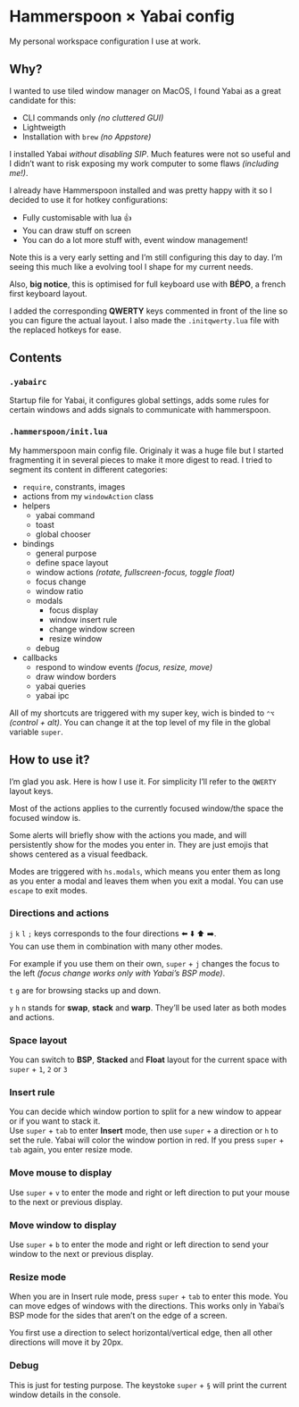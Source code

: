 # Hammerspoon × Yabai config

My personal workspace configuration I use at work.

## Why?

I wanted to use tiled window manager on MacOS, I found Yabai as a great candidate for this:

- CLI commands only _(no cluttered GUI)_
- Lightweigth
- Installation with `brew` _(no Appstore)_

I installed Yabai _without disabling SIP_. Much features were not so useful and I didn’t want to risk exposing my work computer to some flaws _(including me!)_.

I already have Hammerspoon installed and was pretty happy with it so I decided to use it for hotkey configurations:

- Fully customisable with lua 👍
- You can draw stuff on screen
- You can do a lot more stuff with, event window management!

Note this is a very early setting and I’m still configuring this day to day. I’m seeing this much like a evolving tool I shape for my current needs.

Also, **big notice**, this is optimised for full keyboard use with **BÉPO**, a french first keyboard layout.

I added the corresponding **QWERTY** keys commented in front of the line so you can figure the actual layout. I also made the `.initqwerty.lua` file with the replaced hotkeys for ease.

## Contents

### `.yabairc`

Startup file for Yabai, it configures global settings, adds some rules for certain windows and adds signals to communicate with hammerspoon.

### `.hammerspoon/init.lua`

My hammerspoon main config file. Originaly it was a huge file but I started fragmenting it in several pieces to make it more digest to read. I tried to segment its content in different categories:

- `require`, constrants, images
- actions from my `windowAction` class
- helpers
    - yabai command
    - toast
    - global chooser
- bindings
    - general purpose
    - define space layout
    - window actions _(rotate, fullscreen-focus, toggle float)_
    - focus change
    - window ratio
    - modals
        - focus display
        - window insert rule
        - change window screen
        - resize window
    - debug
- callbacks
    - respond to window events _(focus, resize, move)_
    - draw window borders
    - yabai queries
    - yabai ipc

All of my shortcuts are triggered with my super key, wich is binded to `⌃⌥` _(control + alt)_. You can change it at the top level of my file in the global variable `super`.

## How to use it?

I’m glad you ask. Here is how I use it. For simplicity I’ll refer to the `QWERTY` layout keys.

Most of the actions applies to the currently focused window/the space the focused window is.

Some alerts will briefly show with the actions you made, and will persistently show for the modes you enter in. They are just emojis that shows centered as a visual feedback.

Modes are triggered with `hs.modals`, which means you enter them as long as you enter a modal and leaves them when you exit a modal. You can use `escape` to exit modes.

### Directions and actions

`j` `k` `l` `;` keys corresponds to the four directions ⬅️ ⬇️ ⬆️ ➡️.  
You can use them in combination with many other modes.

For example if you use them on their own, `super` + `j` changes the focus to the left _(focus change works only with Yabai’s BSP mode)_.

`t` `g` are for browsing stacks up and down.

`y` `h` `n` stands for **swap**, **stack** and **warp**. They’ll be used later as both modes and actions.

### Space layout

You can switch to **BSP**, **Stacked** and **Float** layout for the current space with `super` + `1`, `2` or `3`

### Insert rule

You can decide which window portion to split for a new window to appear or if you want to stack it.  
Use `super` + `tab` to enter **Insert** mode, then use `super` + a direction or `h` to set the rule. Yabai will color the window portion in red.
If you press `super` + `tab` again, you enter resize mode.

### Move mouse to display

Use `super` + `v` to enter the mode and right or left direction to put your mouse to the next or previous display.

### Move window to display

Use `super` + `b` to enter the mode and right or left direction to send your window to the next or previous display.

### Resize mode

When you are in Insert rule mode, press `super` + `tab` to enter this mode. You can move edges of windows with the directions. This works only in Yabai’s BSP mode for the sides that aren’t on the edge of a screen.

You first use a direction to select horizontal/vertical edge, then all other directions will move it by 20px.

### Debug

This is just for testing purpose. The keystoke `super` + `§` will print the current window details in the console.
